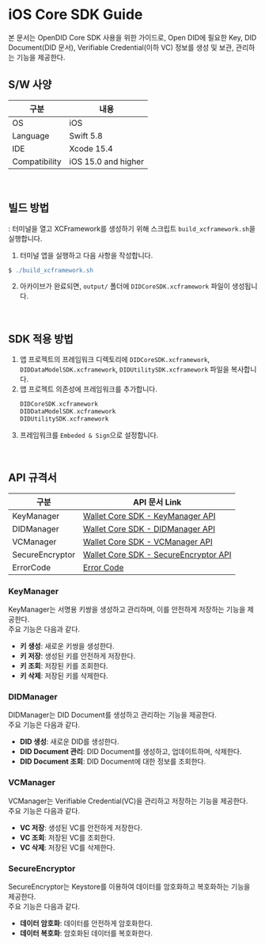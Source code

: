 # iOS Core SDK Guide
본 문서는 OpenDID Core SDK 사용을 위한 가이드로, 
Open DID에 필요한 Key, DID Document(DID 문서), Verifiable Credential(이하 VC) 정보를 생성 및 보관, 관리하는 기능을 제공한다.


## S/W 사양
| 구분           | 내용                       |
|---------------|---------------------------|
| OS            | iOS                       |
| Language      | Swift 5.8                 |
| IDE           | Xcode 15.4                |
| Compatibility | iOS 15.0 and higher       |

<br>

## 빌드 방법
: 터미널을 열고 XCFramework를 생성하기 위해 스크립트 `build_xcframework.sh`을 실행합니다.
1. 터미널 앱을 실행하고 다음 사항을 작성합니다. 
```groovy
$ ./build_xcframework.sh
```
2. 아카이브가 완료되면, `output/` 폴더에 `DIDCoreSDK.xcframework` 파일이 생성됩니다.
<br>


## SDK 적용 방법
1. 앱 프로젝트의 프레임워크 디렉토리에 `DIDCoreSDK.xcframework`, `DIDDataModelSDK.xcframework`, `DIDUtilitySDK.xcframework` 파일을 복사합니다.
2. 앱 프로젝트 의존성에 프레임워크를 추가합니다.
    ```groovy
    DIDCoreSDK.xcframework
    DIDDataModelSDK.xcframework
    DIDUtilitySDK.xcframework
    ```
3. 프레임워크를 `Embeded & Sign`으로 설정합니다.
 
<br>

## API 규격서
| 구분             | API 문서 Link                                                                              |
|-----------------|-------------------------------------------------------------------------------------------|
| KeyManager      | [Wallet Core SDK - KeyManager API](../../../docs/api/did-core-sdk-ios/KeyManager_ko.md)            |
| DIDManager      | [Wallet Core SDK - DIDManager API](../../../docs/api/did-core-sdk-ios/DIDManager_ko.md)            |
| VCManager       | [Wallet Core SDK - VCManager API](../../../docs/api/did-core-sdk-ios/VCManager_ko.md)              |
| SecureEncryptor | [Wallet Core SDK - SecureEncryptor API](../../../docs/api/did-core-sdk-ios/SecureEncryptor_ko.md)  |
| ErrorCode       | [Error Code](../../../docs/api/did-core-sdk-ios/WalletCoreError.md)                                |

### KeyManager
KeyManager는 서명용 키쌍을 생성하고 관리하며, 이를 안전하게 저장하는 기능을 제공한다.<br>주요 기능은 다음과 같다.

* <b>키 생성</b>: 새로운 키쌍을 생성한다.
* <b>키 저장</b>: 생성된 키를 안전하게 저장한다.
* <b>키 조회</b>: 저장된 키를 조회한다.
* <b>키 삭제</b>: 저장된 키를 삭제한다.

### DIDManager
DIDManager는 DID Document를 생성하고 관리하는 기능을 제공한다.<br>
주요 기능은 다음과 같다.

* <b>DID 생성</b>: 새로운 DID를 생성한다.
* <b>DID Document 관리</b>: DID Document를 생성하고, 업데이트하며, 삭제한다.
* <b>DID Document 조회</b>: DID Document에 대한 정보를 조회한다.
  
### VCManager
VCManager는 Verifiable Credential(VC)을 관리하고 저장하는 기능을 제공한다.<br>
주요 기능은 다음과 같다.

* <b>VC 저장</b>: 생성된 VC를 안전하게 저장한다.
* <b>VC 조회</b>: 저장된 VC를 조회한다.
* <b>VC 삭제</b>: 저장된 VC를 삭제한다.

### SecureEncryptor
SecureEncryptor는 Keystore를 이용하여 데이터를 암호화하고 복호화하는 기능을 제공한다.<br>주요 기능은 다음과 같다.

* <b>데이터 암호화</b>: 데이터를 안전하게 암호화한다.
* <b>데이터 복호화</b>: 암호화된 데이터를 복호화한다.
